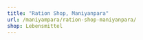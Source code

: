 ```yaml
---
title: "Ration Shop, Maniyanpara"
url: /maniyampara/ration-shop-maniyanpara/
shop: Lebensmittel
---
```

